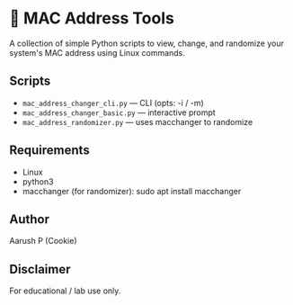 
# 🧠 MAC Address Tools

A collection of simple Python scripts to view, change, and randomize your system's MAC address using Linux commands.

## Scripts

- `mac_address_changer_cli.py` — CLI (opts: -i / -m)
- `mac_address_changer_basic.py` — interactive prompt
- `mac_address_randomizer.py` — uses macchanger to randomize

## Requirements
- Linux
- python3
- macchanger (for randomizer): sudo apt install macchanger

## Author
Aarush P (Cookie)

## Disclaimer
For educational / lab use only.
